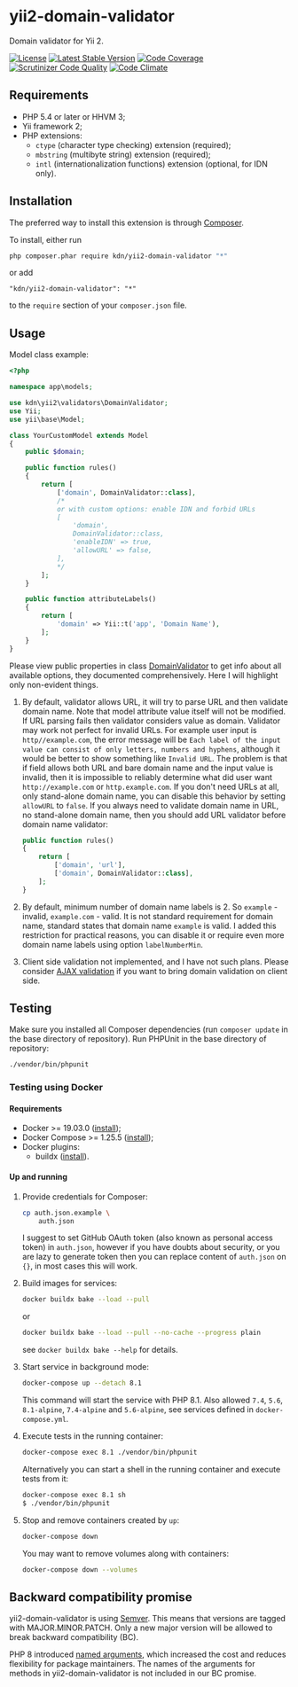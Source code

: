 # yii2-domain-validator

Domain validator for Yii 2.

[![License](https://poser.pugx.org/kdn/yii2-domain-validator/license)](https://packagist.org/packages/kdn/yii2-domain-validator)
[![Latest Stable Version](https://poser.pugx.org/kdn/yii2-domain-validator/v/stable)](https://packagist.org/packages/kdn/yii2-domain-validator)
[![Code Coverage](https://scrutinizer-ci.com/g/dmitry-kulikov/yii2-domain-validator/badges/coverage.png?b=master)](https://scrutinizer-ci.com/g/dmitry-kulikov/yii2-domain-validator/?branch=master)
[![Scrutinizer Code Quality](https://scrutinizer-ci.com/g/dmitry-kulikov/yii2-domain-validator/badges/quality-score.png?b=master)](https://scrutinizer-ci.com/g/dmitry-kulikov/yii2-domain-validator/?branch=master)
[![Code Climate](https://codeclimate.com/github/dmitry-kulikov/yii2-domain-validator/badges/gpa.svg)](https://codeclimate.com/github/dmitry-kulikov/yii2-domain-validator)

## Requirements

- PHP 5.4 or later or HHVM 3;
- Yii framework 2;
- PHP extensions:
  - `ctype` (character type checking) extension (required);
  - `mbstring` (multibyte string) extension (required);
  - `intl` (internationalization functions) extension (optional, for IDN only).

## Installation

The preferred way to install this extension is through [Composer](https://getcomposer.org).

To install, either run

```sh
php composer.phar require kdn/yii2-domain-validator "*"
```

or add

```text
"kdn/yii2-domain-validator": "*"
```

to the `require` section of your `composer.json` file.

## Usage

Model class example:

```php
<?php

namespace app\models;

use kdn\yii2\validators\DomainValidator;
use Yii;
use yii\base\Model;

class YourCustomModel extends Model
{
    public $domain;

    public function rules()
    {
        return [
            ['domain', DomainValidator::class],
            /*
            or with custom options: enable IDN and forbid URLs
            [
                'domain',
                DomainValidator::class,
                'enableIDN' => true,
                'allowURL' => false,
            ],
            */
        ];
    }

    public function attributeLabels()
    {
        return [
            'domain' => Yii::t('app', 'Domain Name'),
        ];
    }
}
```

Please view public properties in class
[DomainValidator](https://github.com/dmitry-kulikov/yii2-domain-validator/blob/master/src/DomainValidator.php)
to get info about all available options, they documented comprehensively. Here I will highlight only non-evident things.

1. By default, validator allows URL, it will try to parse URL and then validate domain name.
   Note that model attribute value itself will not be modified.
   If URL parsing fails then validator considers value as domain.
   Validator may work not perfect for invalid URLs. For example user input is `http//example.com`,
   the error message will be `Each label of the input value can consist of only letters, numbers and hyphens`,
   although it would be better to show something like `Invalid URL`.
   The problem is that if field allows both URL and bare domain name and the input value is invalid,
   then it is impossible to reliably determine what did user want `http://example.com` or `http.example.com`.
   If you don't need URLs at all, only stand-alone domain name, you can disable this behavior
   by setting `allowURL` to `false`.
   If you always need to validate domain name in URL, no stand-alone domain name,
   then you should add URL validator before domain name validator:

   ```php
   public function rules()
   {
       return [
           ['domain', 'url'],
           ['domain', DomainValidator::class],
       ];
   }
   ```

1. By default, minimum number of domain name labels is 2. So `example` - invalid, `example.com` - valid.
   It is not standard requirement for domain name, standard states that domain name `example` is valid.
   I added this restriction for practical reasons, you can disable it or require even more domain name labels
   using option `labelNumberMin`.
1. Client side validation not implemented, and I have not such plans.
   Please consider [AJAX validation](https://www.yiiframework.com/doc/guide/2.0/en/input-validation#ajax-validation)
   if you want to bring domain validation on client side.

## Testing

Make sure you installed all Composer dependencies (run `composer update` in the base directory of repository).
Run PHPUnit in the base directory of repository:

```sh
./vendor/bin/phpunit
```

### Testing using Docker

#### Requirements

- Docker >= 19.03.0 ([install](https://docs.docker.com/get-docker));
- Docker Compose >= 1.25.5 ([install](https://docs.docker.com/compose/install));
- Docker plugins:
  - buildx ([install](https://github.com/docker/buildx#installing)).

#### Up and running

1. Provide credentials for Composer:

   ```sh
   cp auth.json.example \
       auth.json
   ```

   I suggest to set GitHub OAuth token (also known as personal access token) in `auth.json`,
   however if you have doubts about security, or you are lazy to generate token then you can replace content of
   `auth.json` on `{}`, in most cases this will work.

1. Build images for services:

   ```sh
   docker buildx bake --load --pull
   ```

   or

   ```sh
   docker buildx bake --load --pull --no-cache --progress plain
   ```

   see `docker buildx bake --help` for details.

1. Start service in background mode:

   ```sh
   docker-compose up --detach 8.1
   ```

   This command will start the service with PHP 8.1. Also allowed `7.4`, `5.6`, `8.1-alpine`, `7.4-alpine`
   and `5.6-alpine`, see services defined in `docker-compose.yml`.

1. Execute tests in the running container:

   ```sh
   docker-compose exec 8.1 ./vendor/bin/phpunit
   ```

   Alternatively you can start a shell in the running container and execute tests from it:

   ```sh
   docker-compose exec 8.1 sh
   $ ./vendor/bin/phpunit
   ```

1. Stop and remove containers created by `up`:

   ```sh
   docker-compose down
   ```

   You may want to remove volumes along with containers:

   ```sh
   docker-compose down --volumes
   ```

## Backward compatibility promise

yii2-domain-validator is using [Semver](https://semver.org). This means that versions are tagged
with MAJOR.MINOR.PATCH. Only a new major version will be allowed to break backward
compatibility (BC).

PHP 8 introduced [named arguments](https://wiki.php.net/rfc/named_params), which
increased the cost and reduces flexibility for package maintainers. The names of the
arguments for methods in yii2-domain-validator is not included in our BC promise.
